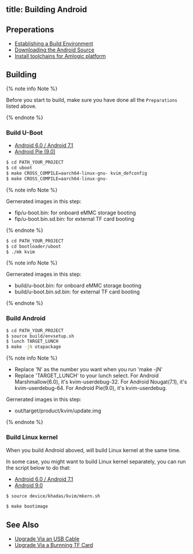 title: Building Android
---


## Preperations

* [Establishing a Build Environment](http://source.android.com/source/initializing.html)
* [Downloading the Android Source](/android/vim1/DownloadAndroidSourceCode.html)
* [Install toolchains for Amlogic platform](/android/vim1/InstallToolchains.html)


## Building

{% note info Note %}

Before you start to build, make sure you have done all the `Preparations` listed above.

{% endnote %}

### Build U-Boot

<ul class="nav nav-tabs" id="myTab" role="tablist">
  <li class="nav-item" role="presentation">
    <a class="nav-link active" id="6-tab" data-toggle="tab" href="#6" role="tab" aria-controls="6" aria-selected="true">Android 6.0 / Android 7.1</a>
  </li>
  <li class="nav-item" role="presentation">
    <a class="nav-link" id="9-tab" data-toggle="tab" href="#9" role="tab" aria-controls="9" aria-selected="false">Android Pie (9.0)</a>
  </li>
</ul>
<div class="tab-content" id="myTabContent">
<div class="tab-pane fade show active" id="6" role="tabpanel" aria-labelledby="6-tab">

```bash
$ cd PATH_YOUR_PROJECT
$ cd uboot
$ make CROSS_COMPILE=aarch64-linux-gnu- kvim_defconfig
$ make CROSS_COMPILE=aarch64-linux-gnu-
```
{% note info Note %}

Gernerated images in this step:

* fip/u-boot.bin: for onboard eMMC storage booting
* fip/u-boot.bin.sd.bin: for external TF card booting

{% endnote %}

</div>

<div class="tab-pane fade show" id="9" role="tabpanel" aria-labelledby="9-tab">

```bash
$ cd PATH_YOUR_PROJECT
$ cd bootloader/uboot
$ ./mk kvim
```

{% note info Note %}

Gernerated images in this step:

* build/u-boot.bin: for onboard eMMC storage booting
* build/u-boot.bin.sd.bin: for external TF card booting

{% endnote %}

</div>
</div>

### Build Android

```bash
$ cd PATH_YOUR_PROJECT
$ source build/envsetup.sh
$ lunch TARGET_LUNCH
$ make -jN otapackage
```

{% note info Note %}

* Replace 'N' as the number you want when you run 'make -jN'
* Replace 'TARGET_LUNCH' to your lunch select.
  For Android Marshmallow(6.0), it's kvim-userdebug-32.
  For Android Nougat(7.1), it's kvim-userdebug-64.
  For Android Pie(9.0), it's kvim-userdebug.

Gernerated images in this step:

* out/target/product/kvim/update.img

{% endnote %}


### Build Linux kernel

When you build Android aboved, will build Linux kernel at the same time.

In some case, you might want to build Linux kernel separately, you can run the script below to do that:

<ul class="nav nav-tabs" id="myTab" role="tablist">
  <li class="nav-item" role="presentation">
    <a class="nav-link active" id="android6-tab" data-toggle="tab" href="#android6" role="tab" aria-controls="android6" aria-selected="true">Android 6.0 / Android 7.1</a>
  </li>
  <li class="nav-item" role="presentation">
    <a class="nav-link" id="android9-tab" data-toggle="tab" href="#android9" role="tab" aria-controls="android9" aria-selected="false">Android 9.0</a>
  </li>
</ul>
<div class="tab-content" id="myTabContent">
<div class="tab-pane fade show active" id="android6" role="tabpanel" aria-labelledby="android6-tab">

```bash
$ source device/khadas/kvim/mkern.sh
```

</div>

<div class="tab-pane fade show" id="android9" role="tabpanel" aria-labelledby="android9-tab">

```bash
$ make bootimage
```

</div>
</div>

## See Also
* [Upgrade Via an USB Cable](/android/vim1/UpgradeViaUSBCable.html)
* [Upgrade Via a Burnning TF Card](/android/vim1/UpgradeViaTFBurningCard.html)
